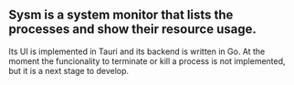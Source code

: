 ## Sysm is a system monitor that lists the processes and show their resource usage.

Its UI is implemented in Tauri and its backend is written in Go. 
At the moment the funcionality to terminate or kill a process is not implemented,
but it is a next stage to develop.

